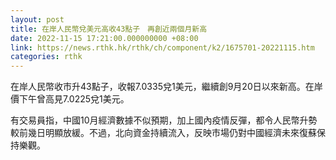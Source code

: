 ```yaml
---
layout: post
title: 在岸人民幣兌美元高收43點子　再創近兩個月新高
date: 2022-11-15 17:21:00.000000000 +08:00
link: https://news.rthk.hk/rthk/ch/component/k2/1675701-20221115.htm
categories: rthk
---
```


在岸人民幣收市升43點子，收報7.0335兌1美元，繼續創9月20日以來新高。在岸價下午曾高見7.0225兌1美元。

有交易員指，中國10月經濟數據不似預期，加上國內疫情反彈，都令人民幣升勢較前幾日明顯放緩。不過，北向資金持續流入，反映市場仍對中國經濟未來復蘇保持樂觀。
